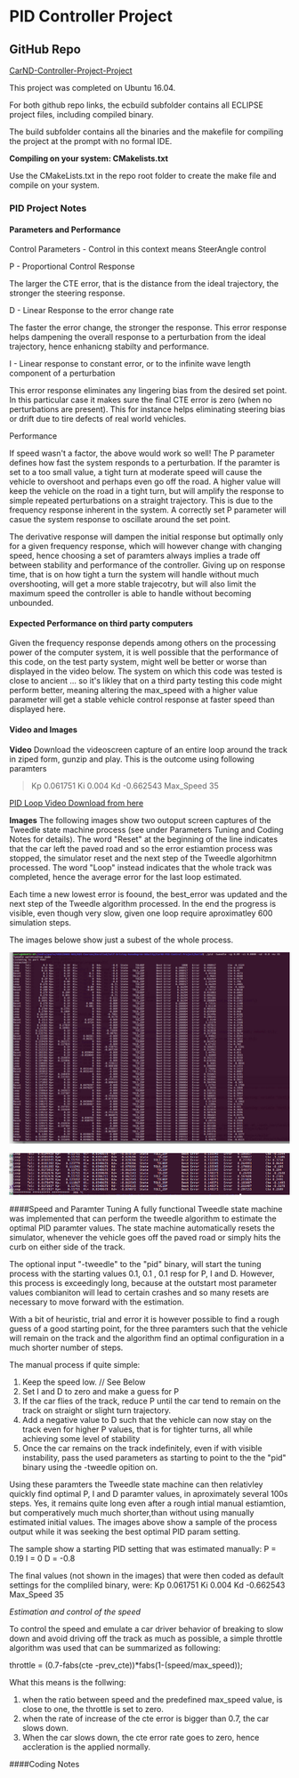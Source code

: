 # PID Controller Project
## GitHub Repo
[CarND-Controller-Project-Project](https://github.com/QuantumCoherence/CarND-PID-Control-Project)


This project was completed on Ubuntu 16.04.

For both github repo links, the ecbuild subfolder contains all ECLIPSE project files, including compiled binary.

The build subfolder contains all the binaries and the makefile for compiling the project at the prompt with no formal IDE. 

**Compiling on your system: CMakelists.txt**

Use the CMakeLists.txt in the repo root folder to create the make file and compile on your system.


### PID Project  Notes	

#### Parameters and Performance

Control Parameters - Control in this context means SteerAngle control

P - Proportional Control Response

The larger the CTE error, that is the distance from the ideal trajectory, the stronger the steering response.

D - Linear Response to the error change rate

The faster the error change, the stronger the response. This error response helps dampening the overall response to a perturbation from the ideal trajectory, hence enhanicng stabilty and performance.

I - Linear response to constant error, or to the infinite wave length component of a perturbation

This error response eliminates any lingering bias from the desired set point. In this particular case it makes sure the final CTE error is zero (when no perturbations are present). This for instance helps eliminating steering bias or drift due to tire defects of real world vehicles.

Performance

If speed wasn't a factor, the above would work so well!
The P parameter defines how fast the system responds to a perturbation. If the paramter is set to a too small value, a tight turn at moderate speed will cause the vehicle to overshoot and perhaps even go off the road.
A higher value will keep the vehicle on the road in a tight turn, but will amplify the response to simple repeated perturbations on a straight trajectory. This is due to the frequency response inherent in the system. A correctly set P parameter will casue the system response to oscillate around the set point. 

The derivative response will dampen the initial response but optimally only for a given frequency response, which will however change with changing speed, hence choosing a set of paramters always implies a trade off between stability and performance of the controller.
Giving up on response time, that is on how tight a turn the system will handle without much overshooting, will get a more stable trajecotry, but will also limit the maximum speed the controller is able to handle without becoming unbounded.


#### Expected Performance on third party computers
Given the frequency response depends among others on the processing power of the computer system, it is well possible that the performance of this code, on  the test party system, might well be better or worse than displayed in the video below.
The system on which this code was tested is close to ancient ... so it's likley that on a third party testing this code might perform better, meaning altering the max_speed with a higher value parameter will get a stable vehicle control response at faster speed than displayed here.

#### Video and Images

**Video**
Download the videoscreen capture of an entire loop around the track in ziped form, gunzip and play.
This is the outcome using following paramters 
> Kp  0.061751
> Ki  0.004
> Kd  -0.662543
> Max_Speed 35

[PID Loop Video Download from here](https://github.com/QuantumCoherence/CarND-PID-Control-Project/blob/master/vokoscreen-2018-06-01_21-37-30.mkv.gz)

**Images**
The following images show two outoput screen captures of the Tweedle state machine process (see under Parameters Tuning and Coding Notes for details).
The word "Reset" at the beginning of the line indicates that the car left the paved road and so the error estiamtion process was stopped, the simulator reset and the next step of the Tweedle algorhitmn processed.
The word "Loop" instead indicates that the whole track was completed, hence the average error for the last loop estimated.

Each time a new lowest error is foound, the best_error was updated and the next step of the Tweedle algorithm processed. In the end the progress is visible, even though very slow, given one loop require aproximatley 600 simulation steps.

The images belowe show just a subest of the whole process.




![Tweedle Process Output sample 1](https://github.com/QuantumCoherence/CarND-PID-Control-Project/blob/master/Tweedle%20Output.jpg?raw=true)


![Tweedle Process Output sample 2](https://github.com/QuantumCoherence/CarND-PID-Control-Project/blob/master/Tweedle%20Output2.jpg?raw=true)

####Speed and Paramter Tuning
A fully functional Tweedle state machine was implemented that can perform the tweedle algorithm to estimate the optimal PID paramter values. The state machine automatically resets the simulator, whenever the vehicle goes off the paved road or simply hits the curb on either side of the track.

The optional input "-tweedle" to the "pid" binary, will start the tuning process with the starting values 0.1, 0.1 , 0.1 resp for P, I and D. However, this process is exceedingly long, because at the outstart most parameter values combianiton will lead to certain crashes and so many resets are necessary to move forward with the estimation.

With a bit of heuristic, trial and error it is however possible to find a rough guess of a good starting point, for the three paramters such that the vehicle will remain on the track and the algorithm find an optimal configuration in a much shorter number of steps.

The manual process if quite simple:

1. Keep the speed low. // See Below
2. Set I and D to zero and make a guess for P
2. If the car flies of the track, reduce P until the car tend to remain on the track on straight or slight turn trajectory.
3. Add a negative value to D such that the vehicle can now stay on the track even for higher P values, that is for tighter turns, all while achieving some level of stability
4. Once the car remains on the track indefinitely, even if with visible instability, pass the used parameters as starting to point to the the "pid" binary using the -tweedle opition on.


Using these paramters the Tweedle state machine can then relativley quickly find optimal P, I and D paramter values, in aproximately several 100s steps. Yes, it remains quite long even after a rough intial manual estiamtion, but comperatively much much shorter,than without using manually estimated initial values.
The images above show a sample of the process output while it was seeking the best optimal PID param setting.

The sample show a starting PID setting that was estimated manually:
P = 0.19
I = 0
D = -0.8

The final values (not shown in the images) that were then coded as default settings for the compliled binary, were:
Kp  0.061751
Ki  0.004
Kd  -0.662543
Max_Speed 35

*Estimation and control of the speed*

To control the speed and emulate a car driver behavior of breaking to slow down and avoid driving off the track as much as possible, a simple throttle algorithm was used that can be summarized as following:

throttle = (0.7-fabs(cte -prev_cte))*fabs(1-(speed/max_speed));

What this means is the follwing: 

1. when the ratio between speed and the predefined max_speed value, is close to one, the throttle is set to zero.
2. when the rate of increase of the cte error is bigger than 0.7, the car slows down.
3. When the car slows down, the cte error rate goes to zero, hence accleration is the applied normally.




####Coding Notes
